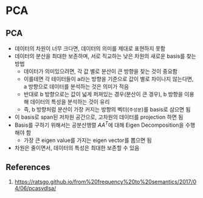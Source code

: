 # PCA

## PCA

- 데이터의 차원이 너무 크다면, 데이터의 의미를 제대로 표현하지 못함
- 데이터의 분산을 최대한 보존하며, 서로 직교하는 낮은 차원의 새로운 basis를 찾는 방법
  - 데이터가 의미있으려면, 각 값 별로 분산이 큰 방향을 찾는 것이 중요함
  - 이를테면 각 테이터들이 a라는 방향을 기준으로 값이 별로 차이나지 않는다면, a 방향으로 데이터를 분석하는 것은 의미가 적음
  - 반대로 b 방향으로는 값이 넓게 퍼져있는 경우(분산이 큰 경우), b 방향을 이용해 데이터의 특성을 분석하는 것이 유리
  - 즉, b 방향처럼 분산이 가장 커지는 방향의 벡터(`주성분`)를 basis로 삼으면 됨
- 이 basis로 span된 저차원 공간으로, 고차원의 데이터를 projection 하면 됨
- Basis를 구하기 위해서는 공분산행렬 $AA^T$에 대해 Eigen Decomposition을 수행해야 함
  - 가장 큰 eigen value를 가지는 eigen vector를 뽑으면 됨
- 차원은 줄이면서, 데이터의 특성은 최대한 보존할 수 있음

## References

1. https://ratsgo.github.io/from%20frequency%20to%20semantics/2017/04/06/pcasvdlsa/
